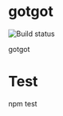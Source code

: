 # gotgot
![Build status](https://s3.amazonaws.com/lambci-gotgot-buildresults-btvmk1w8gejc/gh/leonyork/gotgot/branches/master/69f68aac1a1716c93a98d0b9e391905b.svg)

gotgot

# Test
npm test
